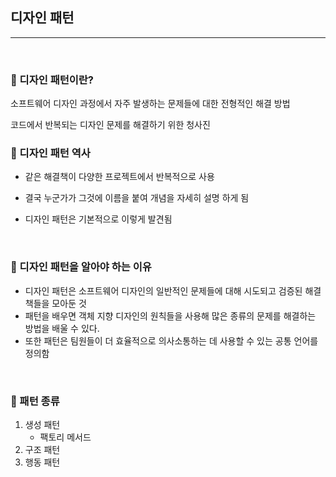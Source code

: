 ## 디자인 패턴

***

<br>

### :pushpin: 디자인 패턴이란?

소프트웨어 디자인 과정에서 자주 발생하는 문제들에 대한 전형적인 해결 방법

코드에서 반복되는 디자인 문제를 해결하기 위한 청사진



### :pushpin: 디자인 패턴 역사

- 같은 해결책이 다양한 프로젝트에서 반복적으로 사용

- 결국 누군가가 그것에 이름을 붙여 개념을 자세히 설명 하게 됨

- 디자인 패턴은 기본적으로 이렇게 발견됨



<br>

### :pushpin: 디자인 패턴을 알아야 하는 이유

- 디자인 패턴은 소프트웨어 디자인의 일반적인 문제들에 대해 시도되고 검증된 해결책들을 모아둔 것
- 패턴을 배우면 객체 지향 디자인의 원칙들을 사용해 많은 종류의 문제를 해결하는 방법을 배울 수 있다.
- 또한 패턴은 팀원들이 더 효율적으로 의사소통하는 데 사용할 수 있는 공통 언어를 정의함

<br>



### :pushpin: 패턴 종류

1. 생성 패턴
   - 팩토리 메서드
2. 구조 패턴
3. 행동 패턴